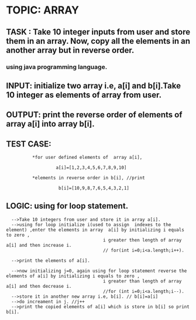 # TOPIC: ARRAY
## TASK :  Take 10 integer inputs from user and store them in an array. Now, copy all the elements in an another array but in reverse order.

### using java programming language.
 ## INPUT: initialize two array i.e, a[i] and b[i].Take 10 integer as elements of array from user.
 
 ## OUTPUT: print the reverse order of elements of array a[i] into array b[i].
 
 ## TEST CASE:
              *for user defined elements of  array a[i],
                       
                       a[i]=[1,2,3,4,5,6,7,8,9,10]
               
              *elements in reverse order in b[i], //print
                        
                        b[i]=[10,9,8,7,6,5,4,3,2,1]
 
 ## LOGIC: using for loop statement.
      -->Take 10 integers from user and store it in array a[i].
      -->using for loop initialize i(used to assign  indexes to the  element) ,enter the elements in array  a[i] by initializing i equals to zero ,
                                         i greater then length of array a[i] and then increase i. 
                                         // for(int i=0;i<a.length;i++).
                                         
      -->print the elements of a[i].
      
      -->now initializing j=0, again using for loop statement reverse the elements of a[i] by initializing i equals to zero ,
                                         i greater than length of array a[i] and then decrease i.
                                         //for (int i=0;i<a.length;i--).
      -->store it in another new array i.e, b[i]. // b[i]=a[i]
      -->do increament in j. //j++
      -->print the copied elements of a[i] which is store in b[i] so print b[i].






